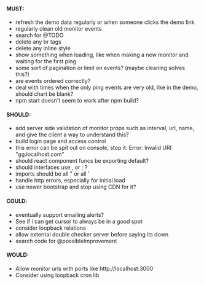 #### MUST:
- refresh the demo data regularly or when someone clicks the demo link
- regularly clean old monitor events
- search for @TODO
- delete any br tags
- delete any inline style
- show something when loading, like when making a new monitor and waiting for the first ping
- some sort of pagination or limit on events? (maybe cleaning solves this?)
- are events ordered correctly?
- deal with times when the only ping events are very old, like in the demo, should chart be blank?
- npm start doesn't seem to work after npm build?
#### SHOULD:
- add server side validation of monitor props such as interval, url, name, and give the client a way to understand this?
- build login page and access control
- this error can be spit out on console, stop it: Error: Invalid URI "gg.localhost.com"
- should react component funcs be exporting default?
- should interfaces use , or ; ?
- imports should be all " or all '
- handle http errors, especially for initial load
- use newer bootstrap and stop using CDN for it?
#### COULD:
- eventually support emailing alerts?
- See if i can get cursor to always be in a good spot
- consider loopback relations
- allow external double checker server before saying its down
- search code for @possibleImprovement

#### WOULD:
- Allow monitor urls with ports like http://localhost:3000
- Consider using loopback cron lib
